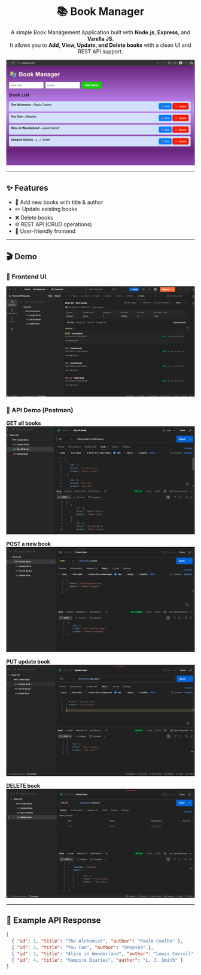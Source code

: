 <h1 align="center">📚 Book Manager</h1>  

<p align="center">
A simple Book Management Application built with <b>Node.js</b>, <b>Express</b>, and <b>Vanilla JS</b>.  
<br>  
It allows you to <b>Add, View, Update, and Delete books</b> with a clean UI and REST API support.
</p>

<p align="center">
  <img src="assets/Book%20Manager.png" width="700" alt="Book Manager Preview">
</p>

---

## ✨ Features
- 📖 Add new books with title & author  
- ✏️ Update existing books  
- ❌ Delete books  
- 🌐 REST API (CRUD operations)  
- 🎨 User-friendly frontend  

---

## 🎬 Demo

### 📸 Frontend UI
![Home Page](assets/ui-home.png)

### 🔗 API Demo (Postman)

**GET all books**  
![GET Books](assets/postman-get.png)

**POST a new book**  
![POST Book](assets/postman-post.png)

**PUT update book**  
![PUT Book](assets/postman-put.png)

**DELETE book**  
![DELETE Book](assets/postman-delete.png)

---

## 📘 Example API Response
```json
[
  { "id": 1, "title": "The Alchemist", "author": "Paulo Coelho" },
  { "id": 2, "title": "You Can", "author": "Deepika" },
  { "id": 3, "title": "Alice in Wonderland", "author": "Lewis Carroll" },
  { "id": 4, "title": "Vampire Diaries", "author": "L. J. Smith" }
]
